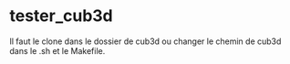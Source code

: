 # tester_cub3d

Il faut le clone dans le dossier de cub3d ou changer le chemin de cub3d dans le .sh et le Makefile.
